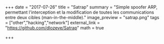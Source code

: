 +++
date = "2017-07-26"
title = "Satrap"
summary = "Simple spoofer ARP, permettant l'interception et la modification de toutes les communications entre deux cibles (man-in-the-middle)."
image_preview = "satrap.png"
tags = ["other","hacking","network"]
external_link = "https://github.com/dlozeve/Satrap"
math = true

+++
